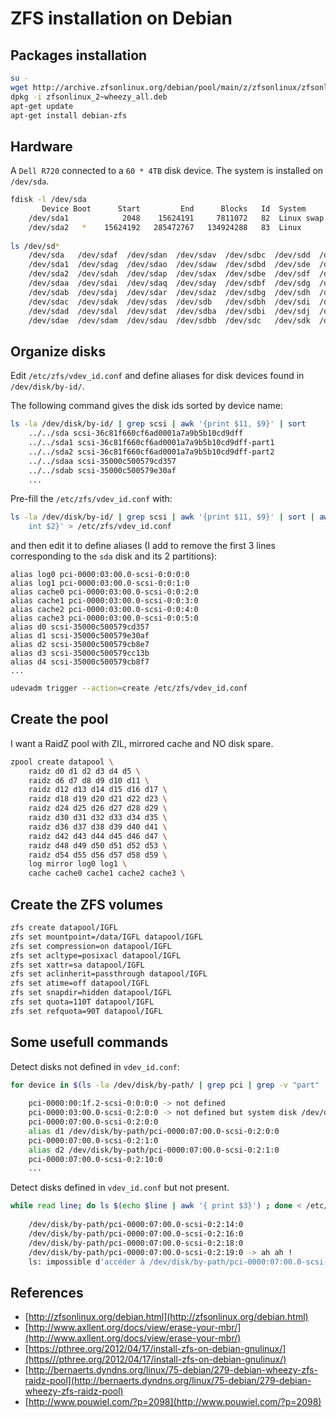 # ZFS installation on Debian

## Packages installation

```bash
su -
wget http://archive.zfsonlinux.org/debian/pool/main/z/zfsonlinux/zfsonlinux_2%7Ewheezy_all.deb
dpkg -i zfsonlinux_2~wheezy_all.deb
apt-get update
apt-get install debian-zfs
```

## Hardware

A `Dell R720` connected to a `60 * 4TB` disk device.
The system is installed on `/dev/sda`.

```bash
fdisk -l /dev/sda
	   Device Boot      Start         End      Blocks   Id  System
	/dev/sda1            2048    15624191     7811072   82  Linux swap / Solaris
	/dev/sda2   *    15624192   285472767   134924288   83  Linux
	
ls /dev/sd*
	/dev/sda   /dev/sdaf  /dev/sdan  /dev/sdav  /dev/sdbc  /dev/sdd  /dev/sdl  /dev/sdt
	/dev/sda1  /dev/sdag  /dev/sdao  /dev/sdaw  /dev/sdbd  /dev/sde  /dev/sdm  /dev/sdu
	/dev/sda2  /dev/sdah  /dev/sdap  /dev/sdax  /dev/sdbe  /dev/sdf  /dev/sdn  /dev/sdv
	/dev/sdaa  /dev/sdai  /dev/sdaq  /dev/sday  /dev/sdbf  /dev/sdg  /dev/sdo  /dev/sdw
	/dev/sdab  /dev/sdaj  /dev/sdar  /dev/sdaz  /dev/sdbg  /dev/sdh  /dev/sdp  /dev/sdx
	/dev/sdac  /dev/sdak  /dev/sdas  /dev/sdb   /dev/sdbh  /dev/sdi  /dev/sdq  /dev/sdy
	/dev/sdad  /dev/sdal  /dev/sdat  /dev/sdba  /dev/sdbi  /dev/sdj  /dev/sdr  /dev/sdz
	/dev/sdae  /dev/sdam  /dev/sdau  /dev/sdbb  /dev/sdc   /dev/sdk  /dev/sds
```

## Organize disks 

Edit `/etc/zfs/vdev_id.conf` and define aliases for disk devices found in `/dev/disk/by-id/`.

The following command gives the disk ids sorted by device name:

```bash
ls -la /dev/disk/by-id/ | grep scsi | awk '{print $11, $9}' | sort
	../../sda scsi-36c81f660cf6ad0001a7a9b5b10cd9dff
	../../sda1 scsi-36c81f660cf6ad0001a7a9b5b10cd9dff-part1
	../../sda2 scsi-36c81f660cf6ad0001a7a9b5b10cd9dff-part2
	../../sdaa scsi-35000c500579cd357
	../../sdab scsi-35000c500579e30af
	...
```

Pre-fill the `/etc/zfs/vdev_id.conf` with:

```bash
ls -la /dev/disk/by-id/ | grep scsi | awk '{print $11, $9}' | sort | awk '{pr
	int $2}' > /etc/zfs/vdev_id.conf
```

and then edit it to define aliases (I add to remove the first 3 lines corresponding to the `sda` disk and its 2 partitions):
	
	alias log0 pci-0000:03:00.0-scsi-0:0:0:0                       
	alias log1 pci-0000:03:00.0-scsi-0:0:1:0
	alias cache0 pci-0000:03:00.0-scsi-0:0:2:0
	alias cache1 pci-0000:03:00.0-scsi-0:0:3:0
	alias cache2 pci-0000:03:00.0-scsi-0:0:4:0
	alias cache3 pci-0000:03:00.0-scsi-0:0:5:0
	alias d0 scsi-35000c500579cd357
	alias d1 scsi-35000c500579e30af
	alias d2 scsi-35000c500579cb8e7
	alias d3 scsi-35000c500579cc13b
	alias d4 scsi-35000c500579cb8f7
	...

```bash
udevadm trigger --action=create /etc/zfs/vdev_id.conf
```

## Create the pool 

I want a RaidZ pool with ZIL, mirrored cache and NO disk spare.

```bash
zpool create datapool \
	raidz d0 d1 d2 d3 d4 d5 \
	raidz d6 d7 d8 d9 d10 d11 \
	raidz d12 d13 d14 d15 d16 d17 \
	raidz d18 d19 d20 d21 d22 d23 \
	raidz d24 d25 d26 d27 d28 d29 \
	raidz d30 d31 d32 d33 d34 d35 \
	raidz d36 d37 d38 d39 d40 d41 \
	raidz d42 d43 d44 d45 d46 d47 \
	raidz d48 d49 d50 d51 d52 d53 \
	raidz d54 d55 d56 d57 d58 d59 \
	log mirror log0 log1 \
	cache cache0 cache1 cache2 cache3 \
```

## Create the ZFS volumes 

```bash	
zfs create datapool/IGFL
zfs set mountpoint=/data/IGFL datapool/IGFL
zfs set compression=on datapool/IGFL
zfs set acltype=posixacl datapool/IGFL
zfs set xattr=sa datapool/IGFL
zfs set aclinherit=passthrough datapool/IGFL
zfs set atime=off datapool/IGFL
zfs set snapdir=hidden datapool/IGFL
zfs set quota=110T datapool/IGFL
zfs set refquota=90T datapool/IGFL
```

## Some usefull commands

Detect disks not defined in `vdev_id.conf`:

```bash	
for device in $(ls -la /dev/disk/by-path/ | grep pci | grep -v "part" | awk '{print $9}'); do echo "$device";grep "$device" /etc/zfs/vdev_id.conf ; done;
	
	pci-0000:00:1f.2-scsi-0:0:0:0 -> not defined
	pci-0000:03:00.0-scsi-0:2:0:0 -> not defined but system disk /dev/disk/by-path/pci-0000:03:00.0-scsi-0:2:0:0 -> ../../sda
	pci-0000:07:00.0-scsi-0:2:0:0
	alias d1 /dev/disk/by-path/pci-0000:07:00.0-scsi-0:2:0:0
	pci-0000:07:00.0-scsi-0:2:1:0
	alias d2 /dev/disk/by-path/pci-0000:07:00.0-scsi-0:2:1:0
	pci-0000:07:00.0-scsi-0:2:10:0
	...
```

Detect disks defined in `vdev_id.conf` but not present.

```bash
while read line; do ls $(echo $line | awk '{ print $3}') ; done < /etc/zfs/vdev_id.conf
	
	/dev/disk/by-path/pci-0000:07:00.0-scsi-0:2:14:0
	/dev/disk/by-path/pci-0000:07:00.0-scsi-0:2:16:0
	/dev/disk/by-path/pci-0000:07:00.0-scsi-0:2:18:0
	/dev/disk/by-path/pci-0000:07:00.0-scsi-0:2:19:0 -> ah ah !
	ls: impossible d'accéder à /dev/disk/by-path/pci-0000:07:00.0-scsi-0:2:21:0: No such file or directory 
```

## References

- [http://zfsonlinux.org/debian.html](http://zfsonlinux.org/debian.html)
- [http://www.axllent.org/docs/view/erase-your-mbr/](http://www.axllent.org/docs/view/erase-your-mbr/)
- [https://pthree.org/2012/04/17/install-zfs-on-debian-gnulinux/](https///pthree.org/2012/04/17/install-zfs-on-debian-gnulinux/)
- [http://bernaerts.dyndns.org/linux/75-debian/279-debian-wheezy-zfs-raidz-pool](http://bernaerts.dyndns.org/linux/75-debian/279-debian-wheezy-zfs-raidz-pool)
- [http://www.pouwiel.com/?p=2098](http://www.pouwiel.com/?p=2098)


